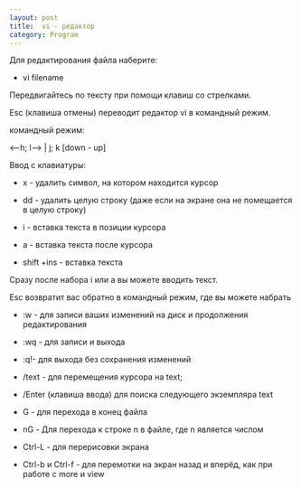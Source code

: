 ```yaml
---
layout: post
title:  vi - редактор
category: Program
---
```


Для редактирования файла наберите:

- vi filename

Передвигайтесь по тексту при помощи клавиш со стрелками. 

Esc (клавиша отмены) переводит редактор vi в командный режим. 

командный режим:

<--h; l-->  |  j; k [down - up]

Ввод с клавиатуры:

- x - удалить символ, на котором находится курсор
        
- dd - удалить целую строку (даже если на экране она не помещается в целую строку)
    
- i - вставка текста в позиции курсора
     
- a - вставка текста после курсора
    
- shift +ins - вставка текста
 
Сразу после набора i или a вы можете вводить текст. 

Esc возвратит вас обратно в командный режим, где вы можете набрать

- :w - для записи ваших изменений на диск и продолжения редактирования
    
- :wq - для записи и выхода
   
- :q!- для выхода без сохранения изменений
    
- /text - для перемещения курсора на text; 

- /Enter (клавиша ввода) для поиска следующего экземпляра text
    
- G - для перехода в конец файла
     
- nG - Для перехода к строке n в файле, где n является числом
    
- Ctrl-L - для перерисовки экрана
    
- Ctrl-b и Ctrl-f - для перемотки на экран назад и вперёд, как при работе с more и view



